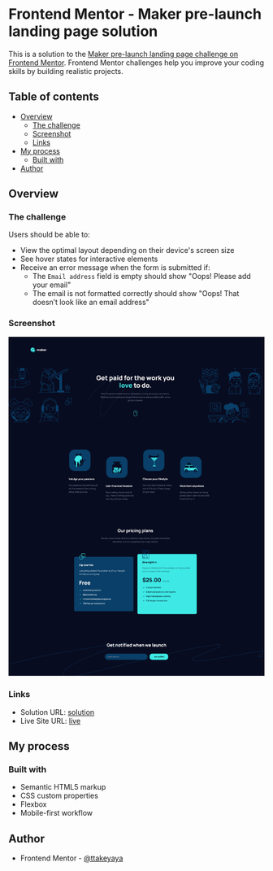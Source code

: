 # Frontend Mentor - Maker pre-launch landing page solution

This is a solution to the [Maker pre-launch landing page challenge on Frontend Mentor](https://www.frontendmentor.io/challenges/maker-prelaunch-landing-page-WVZIJtKLd). Frontend Mentor challenges help you improve your coding skills by building realistic projects.

## Table of contents

- [Overview](#overview)
  - [The challenge](#the-challenge)
  - [Screenshot](#screenshot)
  - [Links](#links)
- [My process](#my-process)
  - [Built with](#built-with)
- [Author](#author)

## Overview

### The challenge

Users should be able to:

- View the optimal layout depending on their device's screen size
- See hover states for interactive elements
- Receive an error message when the form is submitted if:
  - The `Email address` field is empty should show "Oops! Please add your email"
  - The email is not formatted correctly should show "Oops! That doesn’t look like an email address"

### Screenshot

![](./screenshot.jpg)

### Links

- Solution URL: [solution](https://github.com/ttakeyaya/maker-pre-launch-landing-page)
- Live Site URL: [live](https://ttakeyaya.github.io/maker-pre-launch-landing-page/src/index.html)

## My process

### Built with

- Semantic HTML5 markup
- CSS custom properties
- Flexbox
- Mobile-first workflow

## Author

- Frontend Mentor - [@ttakeyaya](https://www.frontendmentor.io/profile/ttakeyaya)

